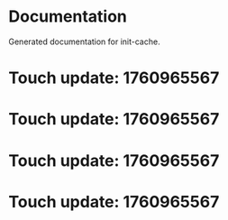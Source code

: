 # Documentation

Generated documentation for init-cache.

# Touch update: 1760965567

# Touch update: 1760965567

# Touch update: 1760965567

# Touch update: 1760965567
